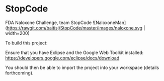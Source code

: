 # StopCode
FDA Naloxone Challenge, team StopCode
![NaloxoneMan](https://rawgit.com/baitisj/StopCode/master/images/naloxone.svg | width=200)

To build this project:

Ensure that you have Eclipse and the Google Web Toolkit installed:
https://developers.google.com/eclipse/docs/download

You should then be able to import the project into your workspace (details forthcoming).
